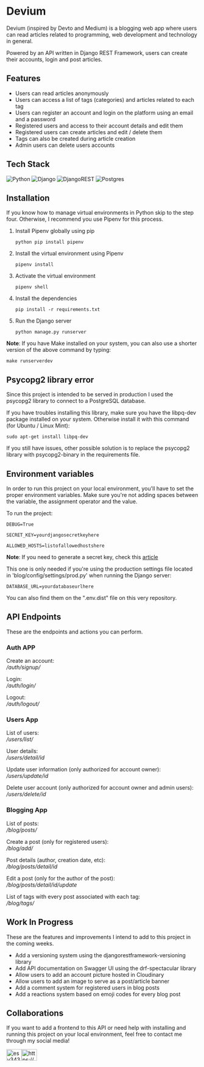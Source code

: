 # Devium
Devium (inspired by Devto and Medium) is a blogging web app where users can read articles related to programming, web development and technology in general.

Powered by an API written in Django REST Framework, users can create their accounts, login and post articles.

## Features
* Users can read articles anonymously
* Users can access a list of tags (categories) and articles related to each tag
* Users can register an account and login on the platform using an email and a password
* Registered users and access to their account details and edit them
* Registered users can create articles and edit / delete them
* Tags can also be created during article creation
* Admin users can delete users accounts

## Tech Stack

![Python](https://img.shields.io/badge/python-3670A0?style=for-the-badge&logo=python&logoColor=ffdd54) ![Django](https://img.shields.io/badge/django-%23092E20.svg?style=for-the-badge&logo=django&logoColor=white) ![DjangoREST](https://img.shields.io/badge/DJANGO-REST-ff1709?style=for-the-badge&logo=django&logoColor=white&color=ff1709&labelColor=gray)  ![Postgres](https://img.shields.io/badge/postgres-%23316192.svg?style=for-the-badge&logo=postgresql&logoColor=white)

## Installation
If you know how to manage virtual environments in Python skip to the step four. Otherwise, I recommend you use Pipenv for this process.

1) Install Pipenv globally using pip
   ```
   python pip install pipenv
   ```
   
2) Install the virtual environment using Pipenv
   ```
   pipenv install
   ```
   
3) Activate the virtual environment
   ```
   pipenv shell
   ```

4) Install the dependencies
   ```
   pip install -r requirements.txt
   ```

5) Run the Django server
   ```
   python manage.py runserver
   ```
  
**Note**: If you have Make installed on your system, you can also use a shorter version of the above command by typing:
  ```
  make runserverdev
  ```

## Psycopg2 library error
Since this project is intended to be served in production I used the psycopg2 library to connect to a PostgreSQL database. 

If you have troubles installing this library, make sure you have the libpq-dev package installed on your system. Otherwise install it with this command (for Ubuntu / Linux Mint):

```
sudo apt-get install libpq-dev
```

If you still have issues, other possible solution is to replace the psycopg2 library with psycopg2-binary in the requirements file.


##  Environment variables
In order to run this project on your local environment, you'll have to set the proper environment variables. Make sure you're not adding spaces between the variable, the assignment operator and the value.

To run the project:
```
DEBUG=True
```
```
SECRET_KEY=yourdjangosecretkeyhere
```
```
ALLOWED_HOSTS=listofallowedhostshere
```

**Note**: If you need to generate a secret key, check this [article](https://codinggear.blog/django-generate-secret-key/#generate-secret-key-in-django-using-getrandomsecretkeynbspfunction)

This one is only needed if you're using the production settings file located in 'blog/config/settings/prod.py' when running the Django server:

```
DATABASE_URL=yourdatabaseurlhere
```

You can also find them on the ".env.dist" file on this very repository.

## API Endpoints
These are the endpoints and actions you can perform.
<h3>Auth APP</h3>

Create an account:</br>
_/auth/signup/_

Login:</br>
_/auth/login/_

Logout:</br>
_/auth/logout/_

<h3>Users App</h3>

List of users:</br>
_/users/list/_

User details:</br>
_/users/detail/id_

Update user information (only authorized for account owner):</br>
_/users/update/id_

Delete user account (only authorized for account owner and admin users):</br>
_/users/delete/id_

<h3>Blogging App</h3>

List of posts:</br>
_/blog/posts/_

Create a post (only for registered users):</br>
_/blog/add/_

Post details (author, creation date, etc):</br>
_/blog/posts/detail/id_

Edit a post (only for the author of the post):</br>
_/blog/posts/detail/id/update_

List of tags with every post associated with each tag:</br>
_/blog/tags/_

## Work In Progress
These are the features and improvements I intend to add to this project in the coming weeks.

* Add a versioning system using the djangorestframework-versioning library
* Add API documentation on Swagger UI using the drf-spectacular library
* Allow users to add an account picture hosted in Cloudinary
* Allow users to add an image to serve as a post/article banner
* Add a comment system for registered users in blog posts
* Add a reactions system based on emoji codes for every blog post

## Collaborations
If you want to add a frontend to this API or need help with installing and running this project on your local environment, feel free to contact me through my social media!

<a href="https://twitter.com/esvdev" target="blank"><img align="center" src="https://raw.githubusercontent.com/rahuldkjain/github-profile-readme-generator/master/src/images/icons/Social/twitter.svg" alt="esv343" height="30" width="40" /></a><a href="https://linkedin.com/in/eliassvelazquez/" target="blank"><img align="center" src="https://raw.githubusercontent.com/rahuldkjain/github-profile-readme-generator/master/src/images/icons/Social/linked-in-alt.svg" alt="https://www.linkedin.com/in/eliassvelazquez/" height="30" width="40" /></a>
